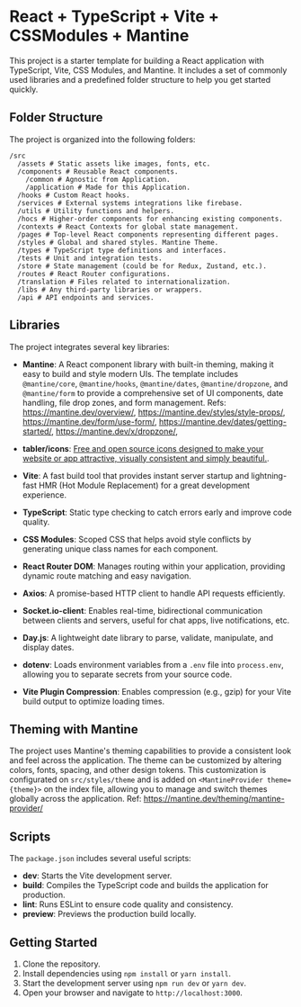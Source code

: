 # React + TypeScript + Vite + CSSModules + Mantine

This project is a starter template for building a React application with TypeScript, Vite, CSS Modules, and Mantine. It includes a set of commonly used libraries and a predefined folder structure to help you get started quickly.

## Folder Structure

The project is organized into the following folders:

```
/src
  /assets # Static assets like images, fonts, etc.
  /components # Reusable React components.
    /common # Agnostic from Application.
    /application # Made for this Application.
  /hooks # Custom React hooks.
  /services # External systems integrations like firebase.
  /utils # Utility functions and helpers.
  /hocs # Higher-order components for enhancing existing components.
  /contexts # React Contexts for global state management.
  /pages # Top-level React components representing different pages.
  /styles # Global and shared styles. Mantine Theme.
  /types # TypeScript type definitions and interfaces.
  /tests # Unit and integration tests.
  /store # State management (could be for Redux, Zustand, etc.).
  /routes # React Router configurations.
  /translation # Files related to internationalization.
  /libs # Any third-party libraries or wrappers.
  /api # API endpoints and services.
```

## Libraries

The project integrates several key libraries:

- **Mantine**: A React component library with built-in theming, making it easy to build and style modern UIs. The template includes `@mantine/core`, `@mantine/hooks`, `@mantine/dates`, `@mantine/dropzone`, and `@mantine/form` to provide a comprehensive set of UI components, date handling, file drop zones, and form management.
  Refs: https://mantine.dev/overview/, https://mantine.dev/styles/style-props/, https://mantine.dev/form/use-form/, https://mantine.dev/dates/getting-started/, https://mantine.dev/x/dropzone/,

- **tabler/icons**: [Free and open source icons designed to make your website or app attractive, visually consistent and simply beautiful.](https://tabler.io/icons).

- **Vite**: A fast build tool that provides instant server startup and lightning-fast HMR (Hot Module Replacement) for a great development experience.

- **TypeScript**: Static type checking to catch errors early and improve code quality.

- **CSS Modules**: Scoped CSS that helps avoid style conflicts by generating unique class names for each component.

- **React Router DOM**: Manages routing within your application, providing dynamic route matching and easy navigation.

- **Axios**: A promise-based HTTP client to handle API requests efficiently.

- **Socket.io-client**: Enables real-time, bidirectional communication between clients and servers, useful for chat apps, live notifications, etc.

- **Day.js**: A lightweight date library to parse, validate, manipulate, and display dates.

- **dotenv**: Loads environment variables from a `.env` file into `process.env`, allowing you to separate secrets from your source code.

- **Vite Plugin Compression**: Enables compression (e.g., gzip) for your Vite build output to optimize loading times.

## Theming with Mantine

The project uses Mantine's theming capabilities to provide a consistent look and feel across the application. The theme can be customized by altering colors, fonts, spacing, and other design tokens. This customization is configurated on `src/styles/theme` and is added on `<MantineProvider theme={theme}>` on the index file, allowing you to manage and switch themes globally across the application.
Ref: https://mantine.dev/theming/mantine-provider/

## Scripts

The `package.json` includes several useful scripts:

- **dev**: Starts the Vite development server.
- **build**: Compiles the TypeScript code and builds the application for production.
- **lint**: Runs ESLint to ensure code quality and consistency.
- **preview**: Previews the production build locally.

## Getting Started

1. Clone the repository.
2. Install dependencies using `npm install` or `yarn install`.
3. Start the development server using `npm run dev` or `yarn dev`.
4. Open your browser and navigate to `http://localhost:3000`.
